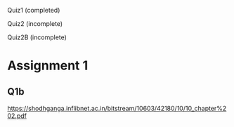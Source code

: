 Quiz1 (completed)

Quiz2 (incomplete)

Quiz2B (incomplete)


# Assignment 1

## Q1b
https://shodhganga.inflibnet.ac.in/bitstream/10603/42180/10/10_chapter%202.pdf
